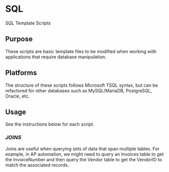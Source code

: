 # SQL
SQL Template Scripts

## Purpose
These scripts are basic template files to be modified when working with applications that require database manipulation.

## Platforms
The structure of these scripts follows Microsoft TSQL syntax, but can be refactored for other databases such as MySQL/MariaDB, PostgreSQL, Oracle, etc.

## Usage  
See the instructions below for each script.  

### *JOINS*  
Joins are useful when querying sets of data that span multiple tables. For example, in AP automation, we might need to query an Invoices table to get the InvoiceNumber and then query the Vendor table to get the VendorID to match the associated records.
